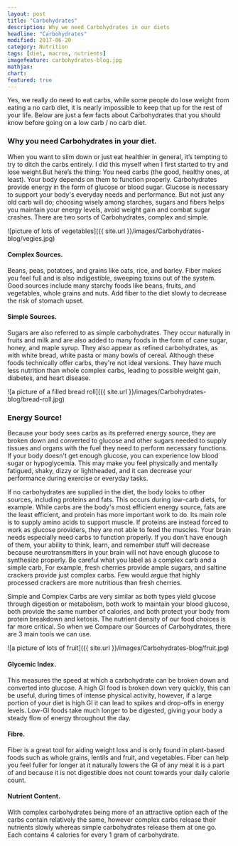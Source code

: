 ```yaml
---
layout: post
title: "Carbohydrates"
description: Why we need Carbohydrates in our diets
headline: "Carbohydrates"
modified: 2017-06-20
category: Nutrition
tags: [diet, macros, nutrients]
imagefeature: carbohydrates-blog.jpg
mathjax: 
chart:
featured: true
---
```





Yes, we really do need to eat carbs, while some people do lose weight from eating a no carb diet, it is nearly impossible to keep that up for the rest of your life. Below are just a few facts about Carbohydrates that you should know before going on a low carb / no carb diet. 

### Why you need Carbohydrates in your diet.

When you want to slim down or just eat healthier in general, it’s tempting to try to ditch the carbs entirely.  I did this myself when I first started to try and lose weight.But here’s the thing: You need carbs (the good, healthy ones, at least). Your body depends on them to function properly. 
Carbohydrates provide energy in the form of glucose or blood sugar. Glucose is necessary to support your body's everyday needs and performance. But not just any old carb will do; choosing wisely among starches, sugars and fibers helps you maintain your energy levels, avoid weight gain and combat sugar crashes. 
There are two sorts of Carbohydrates, complex and simple. 

![picture of lots of vegetables]({{ site.url }}/images/Carbohydrates-blog/vegies.jpg)

#### Complex Sources.

Beans, peas, potatoes, and grains like oats, rice, and barley. 
Fiber makes you feel full and is also indigestible, sweeping toxins out of the system. Good sources include many starchy foods like beans, fruits, and vegetables, whole grains and nuts. Add fiber to the diet slowly to decrease the risk of stomach upset. 

#### Simple Sources.

Sugars are also referred to as simple carbohydrates. They occur naturally in fruits and milk and are also added to many foods in the form of cane sugar, honey, and maple syrup. They also appear as refined carbohydrates, as with white bread, white pasta or many bowls of cereal. Although these foods technically offer carbs, they're not ideal versions. They have much less nutrition than whole complex carbs, leading to possible weight gain, diabetes, and heart disease.


![a picture of a filled bread roll]({{ site.url }}/images/Carbohydrates-blog/bread-roll.jpg)

### Energy Source! 

Because your body sees carbs as its preferred energy source, they are broken down and converted to glucose and other sugars needed to supply tissues and organs with the fuel they need to perform necessary functions. If your body doesn't get enough glucose, you can experience low blood sugar or hypoglycemia. This may make you feel physically and mentally fatigued, shaky, dizzy or lightheaded, and it can decrease your performance during exercise or everyday tasks. 

If no carbohydrates are supplied in the diet, the body looks to other sources, including proteins and fats. This occurs during low-carb diets, for example. While carbs are the body's most efficient energy source, fats are the least efficient, and protein has more important work to do. Its main role is to supply amino acids to support muscle. If proteins are instead forced to work as glucose providers, they are not able to feed the muscles. 
Your brain needs especially need carbs to function properly. If you don’t have enough of them, your ability to think, learn, and remember stuff will decrease because neurotransmitters in your brain will not have enough glucose to synthesize properly. 
Be careful what you label as a complex carb and a simple carb, For example, fresh cherries provide ample sugars, and saltine crackers provide just complex carbs. Few would argue that highly processed crackers are more nutritious than fresh cherries.

Simple and Complex Carbs are very similar as both types yield glucose through digestion or metabolism, both work to maintain your blood glucose, both provide the same number of calories, and both protect your body from protein breakdown and ketosis. The nutrient density of our food choices is far more critical. 
So when we Compare our Sources of Carbohydrates, there are 3 main tools we can use. 

![a picture of lots of fruit]({{ site.url }}/images/Carbohydrates-blog/fruit.jpg)


#### Glycemic Index.

This measures the speed at which a carbohydrate can be broken down and converted into glucose. A high GI food is broken down very quickly, this can be useful, during times of intense physical activity, however, if a large portion of your diet is high GI it can lead to spikes and drop-offs in energy levels. Low-GI foods take much longer to be digested, giving your body a steady flow of energy throughout the day. 

#### Fibre.

Fiber is a great tool for aiding weight loss and is only found in plant-based foods such as whole grains, lentils and fruit, and vegetables. Fiber can help you feel fuller for longer at it naturally lowers the GI of any meal it is a part of and because it is not digestible does not count towards your daily calorie count. 

#### Nutrient Content.

With complex carbohydrates being more of an attractive option each of the carbs contain relatively the same, however complex carbs release their nutrients slowly whereas simple carbohydrates release them at one go. 
Each contains 4 calories for every 1 gram of carbohydrate. 






